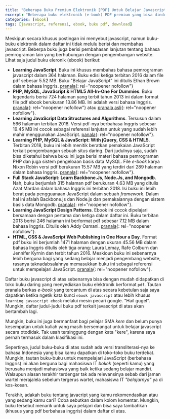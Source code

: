 ```yaml
---
title: "Beberapa Buku Premium Elektronik [PDF] Untuk Belajar Javascript [GRATIS]"
excerpt: "Beberapa buku elektronik (e-book) PDF premium yang bisa dinduh secara gratis untuk belajar javascript sendiri hingga mahir"
categories: [ebook]
tags: [javascript, referensi, ebook, buku pdf, download]
---
```

Meskipun secara khusus postingan ini menyebut javascript, namun buku-buku elektronik dalam daftar ini tidak melulu berisi dan membahas javascript. Beberpa buku juga berisi pembahasan lanjutan tentang bahasa pemrograman lain yang berhubungan dengan pengembangan website. Lihat saja judul buku eleronik (ebook) berikut:

- **Learning JavaScript**. Buku ini khusus membahas bahasa pemrograman javascript dalam 364 halaman. Buku edisi ketiga terbitan 2016 dalam file pdf sebesar 5.52 MB. Buku "Belajar JavaScript" ini ditulis Ethan Brown dalam bahasa Inggris. [pranala](/mega.nz/?key=VpMVhAgT&file=jHj-pt7ECJrZnKLaqexmCaArfeL3bvCmf1FPZgywrzI&st1=oke&st2=){: rel="noopener nofollow"}
- **PHP, MySQL, JavaScript & HTML5 All-In-One For Dummies**. Buku legendaris berisi 724 halaman yang terbit tahun 2013 ini dalam format file pdf ebook berukuran 13.86 MB. Ini adalah versi bahasa Inggris. [pranala](/mega.nz/key=Vk1mECbS&file=AW24v22erAqNOP6hRXRXfd3THmgMQTgcdg_ASXXuuWw&st1=huhah&st2=){: rel="noopener nofollow"} atau [pranala asli](https://khmerbamboo.files.wordpress.com/2014/09/php-mysql-javascript-html5-all-in-one-for-dummies.pdf){: rel="noopener nofollow"}.
- **Learning JavaScript Data Structures and Algorithms**. Tersusun dalam 566 halaman terbitan 2018. Versi pdf-nya berbahasa Inggris sebesar 19.45 MB ini cocok sebagai referensi lanjutan untuk yang sudah lebih mahir menggunakan JavaScript. [panala](/mega.nz/?key=4osyVITS&file=UyrsqPvJbJEJQ7Q4GyWUUsVZUXhk2i0gAZwmCVdluzk=&st1=OK&st2=){: rel="noopener nofollow"}.
- **Learning PHP, MySQL & JavaScript: With jQuery, CSS & HTML5**. Terbitan 2018, buku ini lebih menitik beratkan pemakaian JavaScript terkait pengembangan sebuah situs daring. Dari judulnya saja, sudah bisa diketahui bahwa buku ini juga berisi materi bahasa pemrograman PHP dan juga sistem pengeloaan basis data MySQL. File _e-book_ karya Nixon Robin versi pdf berukuran 15.57 MB yang terdiri dari 289 halaman dalam bahasa Inggris. [pranala](/mega.nz/?key=h9skGCLZ&file=bdCIaVuqPX9VZo9pP9tGlSHSduYJx5Qg7-IAhHtfCuc&st1=ebook&st2=){: rel="noopener nofollow"}.
- **Full Stack JavaScript: Learn Backbone.Js, Node.Js, and Mongodb**. Nah, buku berjumlah 315 halaman pdf berukuran 4.63 MB yang ditulis Azat Mardan dalam bahasa Inggris ini terbitan 2018. Isi buku ini lebih berat pada pengguanaan JavaScript dalam sebuah _framework_. Dalam hal ini afalah Backbone.js dan Node.js dan pemakaiannya dengan sistem basis data Mongodb. [pranala](/mega.nz/key=h9t2zSCC&file=sdqLezf_rymMbui8mPn-RUOGvVFb5NHYTqV6JMru4RM&st1=ok&st2=){: rel="noopener nofollow"}.
- **Learning JavaScript Design Patterns**. Ebook ini cocok dipelajari bersamaan dengan pertama dan ketiga dalam daftar ini. Buku terbitan 2013 berisi 246 halaman ini berformat pdf sebesar 7.12 MB dalam bahasa Inggris. Ditulis oleh Addy Osmani. [pranala](/mega.nz/?key=MkkwnQrI&file=B2oDNv6WPPu_01EI8vwP_r2hwTMJMV6gfux-MSBiaFQ&st1=well&st2=){: rel="noopener nofollow"}.
- **HTML, CSS & JavaScript Web Publishing in One Hour a Day**. Format pdf buku ini berjumlah 1471 halaman dengan ukuran 45.56 MB dalam bahasa Inggris ditulis oleh tiga orang: Laura Lemay, Rafe Colburn dan Jennifer Kyrnin dan terbit tahun 2016. Meskioun buku ini sebenarnya lebih berguna bagi yang sedang belajar menjadi pengembang website, rasanya taknadabsalahnya memasukkan buku ini sebagai referensi untuk mempelajari JavaScript. [pranala](/mega.nz/?key=84k3iADS&file=Ejkq-5KN-xkod8YLw1FHugDroQbMLPBFJKDGR8kBZCQ&st1=yes&st2=){: rel="noopener nofollow"}.

Daftar buku javascript di atas sebenarnya bisa dengan mudah didapatkan di toko buku daring yang menyediakan buku elektronik berformat `pdf`. Tautan pranala berkas _e-book_ yang tercantum di atas secara kebetulan saja saya dapatkan ketika ngetik kata kunci `ebook javascript` atau lebih khusus `learning javascript ebook` melalui mesin pecari google. "Hail gugel". Mungkin, daftar judul-judul buku pdf terkait javascript di atas akan bertambah lagi.

Mungkin, buku ini juga bermanfaat bagi pelajar SMA _kere_ dan belum punya kesempatan untuk kuliah yang masih bersemangat untuk belajar javascript secara otodidak. Tak usah tersinggung dengan kata "kere", karena saya pernah termasuk dalam klasifikasi ini.

Sepertinya, judul buku-buku di atas sudah ada versi transliterasi-nya ke bahasa Indonesia yang bisa kamu dapatkan di toko-toko buku terdekat. Mungkin, tautan buku-buku untuk mempelajari JavaScript (berbahasa Inggris) ini akan berguna bagi mahasiswa IT _bokek_ (seperti kamu) yang berusaha menjadi mahasiswa yang baik ketika sedang belajar mandiri. Walaupun alasan terakhir terdengar tak ada relevansinya sebab dari jaman wartel merajalela sebelum tergerus wartel, mahasiswa IT _"belajarnya"_ ya di kos-kosan.

Terakhir, adakah buku tentang javacript yang kamu rekomendasikan atau yang sedang kamu cari? Coba sebutkan dalam kolom komentar. Mungkin, buku tersebut menarik untuk saya pelajari dan bisa saya tambahkan (khusus yang  pdf berbahasa inggris) dalam daftar di atas.
